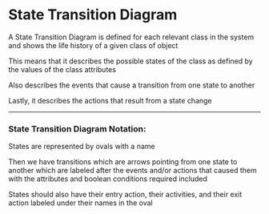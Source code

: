 # State Transition Diagram

A State Transition Diagram is defined for each relevant class in the system and shows the life history of a given class of object

This means that it describes the possible states of the class as defined by the values of the class attributes

Also describes the events that cause a transition from one state to another

Lastly, it describes the actions that result from a state change

***

### State Transition Diagram Notation:

States are represented by ovals with a name

Then we have transitions which are arrows pointing from one state to another which are labeled after the events and/or actions that caused them with the attributes and boolean conditions required included

States should also have their entry action, their activities, and their exit action labeled under their names in the oval
